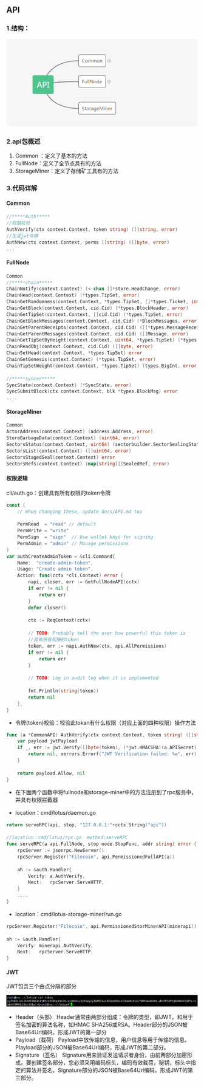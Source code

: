 ## API

### 1.结构：

![](picture/lotus_api.png)

### 2.api包概述

1. Common ：定义了基本的方法
2. FullNode：定义了全节点具有的方法
3. StorageMiner：定义了存储矿工具有的方法

### 3.代码详解

#### Common

```go
//*****Auth*****
//权限校验
AuthVerify(ctx context.Context, token string) ([]string, error)
//生成jwt令牌
AuthNew(ctx context.Context, perms []string) ([]byte, error)
...
```

#### FullNode

```go
Common
//*****chain*****
ChainNotify(context.Context) (<-chan []*store.HeadChange, error)
ChainHead(context.Context) (*types.TipSet, error)
ChainGetRandomness(context.Context, *types.TipSet, []*types.Ticket, int) ([]byte, error)
ChainGetBlock(context.Context, cid.Cid) (*types.BlockHeader, error)
ChainGetTipSet(context.Context, []cid.Cid) (*types.TipSet, error)
ChainGetBlockMessages(context.Context, cid.Cid) (*BlockMessages, error)
ChainGetParentReceipts(context.Context, cid.Cid) ([]*types.MessageReceipt, error)
ChainGetParentMessages(context.Context, cid.Cid) ([]Message, error)
ChainGetTipSetByHeight(context.Context, uint64, *types.TipSet) (*types.TipSet, error)
ChainReadObj(context.Context, cid.Cid) ([]byte, error)
ChainSetHead(context.Context, *types.TipSet) error
ChainGetGenesis(context.Context) (*types.TipSet, error)
ChainTipSetWeight(context.Context, *types.TipSet) (types.BigInt, error)

//*****syncer*****
SyncState(context.Context) (*SyncState, error)
SyncSubmitBlock(ctx context.Context, blk *types.BlockMsg) error
....
```

#### StorageMiner

```go
Common
ActorAddress(context.Context) (address.Address, error)
StoreGarbageData(context.Context) (uint64, error)
SectorsStatus(context.Context, uint64) (sectorbuilder.SectorSealingStatus, error)
SectorsList(context.Context) ([]uint64, error)
SectorsStagedSeal(context.Context) error
SectorsRefs(context.Context) (map[string][]SealedRef, error)
```

#### 权限逻辑

cli/auth.go：创建具有所有权限的token令牌

```go
const (
	// When changing these, update docs/API.md too

	PermRead  = "read" // default
	PermWrite = "write"
	PermSign  = "sign"  // Use wallet keys for signing
	PermAdmin = "admin" // Manage permissions
)
var authCreateAdminToken = &cli.Command{
	Name:  "create-admin-token",
	Usage: "Create admin token",
	Action: func(cctx *cli.Context) error {
		napi, closer, err := GetFullNodeAPI(cctx)
		if err != nil {
			return err
		}
		defer closer()

		ctx := ReqContext(cctx)

		// TODO: Probably tell the user how powerful this token is
		//具有所有权限的token
		token, err := napi.AuthNew(ctx, api.AllPermissions)
		if err != nil {
			return err
		}

		// TODO: Log in audit log when it is implemented

		fmt.Println(string(token))
		return nil
	},
}
```

- 令牌(token)校验：校验此tokan有什么权限（对应上面的四种权限）操作方法

```go
func (a *CommonAPI) AuthVerify(ctx context.Context, token string) ([]string, error) {
	var payload jwtPayload
	if _, err := jwt.Verify([]byte(token), (*jwt.HMACSHA)(a.APISecret), &payload); err != nil {
		return nil, xerrors.Errorf("JWT Verification failed: %w", err)
	}

	return payload.Allow, nil
}
```

- 在下面两个函数中将fullnode和storage-miner中的方法注册到了rpc服务中，并具有权限拦截器

- location：cmd/lotus/daemon.go

```go
return serveRPC(api, stop, "127.0.0.1:"+cctx.String("api"))

//location：cmd/lotus/rpc.go  method:serveRPC
func serveRPC(a api.FullNode, stop node.StopFunc, addr string) error {
	rpcServer := jsonrpc.NewServer()
	rpcServer.Register("Filecoin", api.PermissionedFullAPI(a))

	ah := &auth.Handler{
		Verify: a.AuthVerify,
		Next:   rpcServer.ServeHTTP,
	}
    ....
}
```

- location：cmd/lotus-storage-miner/run.go

```go
rpcServer.Register("Filecoin", api.PermissionedStorMinerAPI(minerapi))

ah := &auth.Handler{
    Verify: minerapi.AuthVerify,
    Next:   rpcServer.ServeHTTP,
}
```

#### JWT

 JWT包含三个由点分隔的部分 

![](./picture/token.png)

- Header（头部）
  Header通常由两部分组成：令牌的类型，即JWT。和用于签名加密的算法名称，如HMAC SHA256或RSA。Header部分的JSON被Base64Url编码，形成JWT的第一部分 
-  Payload（载荷）
  Payload中放传输的信息，用户信息等用于传输的信息。Playload部分的JSON被Base64Url编码，形成JWT的第二部分。 
-  Signature（签名）
  Signature用来验证发送请求者身份，由前两部分加密形成。要创建签名部分，您必须采用编码标头，编码有效载荷，秘钥，标头中指定的算法并签名。Signature部分的JSON被Base64Url编码，形成JWT的第三部分。 